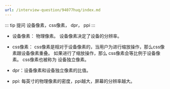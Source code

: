 ```yaml
---
url: /interview-question/94077huq/index.md
---
```

::: tip 提问
设备像素，css像素， dpr， ppi
:::

* 设备像素： 物理像素。 设备像素决定了设备的分辨率。

* css像素： css像素是相对于设备像素的，当用户为进行缩放操作，那么css像素跟设备像素重叠。
  如果进行了缩放操作，那么 css像素会等比例于设备像素。
  css像素也被称为 设备独立像素。

* dpr：设备像素和设备独立像素的比值。

* ppi: 每英寸的物理像素的密度，ppi越大，屏幕的分辨率越大。

